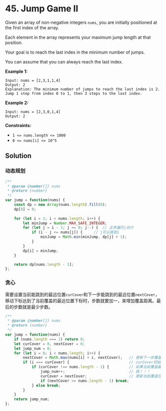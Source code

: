 # 45. Jump Game II

Given an array of non-negative integers `nums`, you are initially positioned at the first index of the array.

Each element in the array represents your maximum jump length at that position.

Your goal is to reach the last index in the minimum number of jumps.

You can assume that you can always reach the last index.

 

**Example 1:**

```
Input: nums = [2,3,1,1,4]
Output: 2
Explanation: The minimum number of jumps to reach the last index is 2. Jump 1 step from index 0 to 1, then 3 steps to the last index.
```

**Example 2:**

```
Input: nums = [2,3,0,1,4]
Output: 2
```

 

**Constraints:**

- `1 <= nums.length <= 1000`
- `0 <= nums[i] <= 10^5`

## Solution

### 动态规划

```js
/**
 * @param {number[]} nums
 * @return {number}
 */
var jump = function(nums) {
    const dp = new Array(nums.length).fill(0);
    dp[0] = 0;
    
    for (let i = 1; i < nums.length; i++) {
        let minJump = Number.MAX_SAFE_INTEGER;
        for (let j = i - 1; j >= 0; j--) {  // 正序遍历j也行
            if (i - j <= nums[j]) {     // j可以跳到i
                minJump = Math.min(minJump, dp[j] + 1);
            }
        }
        dp[i] = minJump;
    }

    return dp[nums.length - 1];
};
```

### 贪心

需要设置当前能跳到的最远位置`curCover`和下一步能跳到的最远位置`nextCover`，移动下标达到了当前覆盖的最远位置下标时，步数就要加一，来增加覆盖距离。最后的步数就是最少步数。

```js
/**
 * @param {number[]} nums
 * @return {number}
 */
var jump = function(nums) {
	if (nums.length === 1) return 0;
    let curCover = 0, nextCover = 0;
    let jump_num = 0;
    for (let i = 0; i < nums.length; i++) {
        nextCover = Math.max(nums[i] + i, nextCover);	// 更新下一步覆盖最远位置
        if (i === curCover) {							// curCover初始为0，只要有两个及以上元素，就至少会跳一下
            if (curCover !== nums.length - 1) {			// 如果当前覆盖最远位置下标不是终点
                jump_num++;								// 跳！！！
                curCover = nextCover;					// 更新当前覆盖位置为下一步覆盖位置
                if (nextCover >= nums.length - 1) break;
            } else break;
        }
    }
    return jump_num;
};
```

